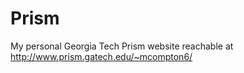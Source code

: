 Prism
=====

My personal Georgia Tech Prism website reachable at http://www.prism.gatech.edu/~mcompton6/
